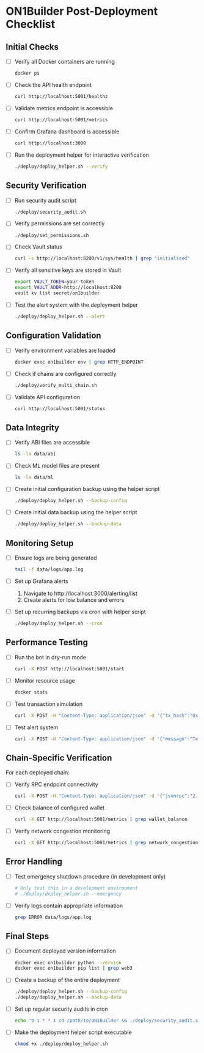 # ON1Builder Post-Deployment Checklist

## Initial Checks

- [ ] Verify all Docker containers are running
  ```bash
  docker ps
  ```

- [ ] Check the API health endpoint
  ```bash
  curl http://localhost:5001/healthz
  ```

- [ ] Validate metrics endpoint is accessible
  ```bash
  curl http://localhost:5001/metrics
  ```

- [ ] Confirm Grafana dashboard is accessible
  ```bash
  curl http://localhost:3000
  ```

- [ ] Run the deployment helper for interactive verification
  ```bash
  ./deploy/deploy_helper.sh --verify
  ```

## Security Verification

- [ ] Run security audit script
  ```bash
  ./deploy/security_audit.sh
  ```

- [ ] Verify permissions are set correctly
  ```bash
  ./deploy/set_permissions.sh
  ```

- [ ] Check Vault status
  ```bash
  curl -s http://localhost:8200/v1/sys/health | grep "initialized"
  ```

- [ ] Verify all sensitive keys are stored in Vault
  ```bash
  export VAULT_TOKEN=your-token
  export VAULT_ADDR=http://localhost:8200
  vault kv list secret/on1builder
  ```

- [ ] Test the alert system with the deployment helper
  ```bash
  ./deploy/deploy_helper.sh --alert
  ```

## Configuration Validation

- [ ] Verify environment variables are loaded
  ```bash
  docker exec on1builder env | grep HTTP_ENDPOINT
  ```

- [ ] Check if chains are configured correctly
  ```bash
  ./deploy/verify_multi_chain.sh
  ```

- [ ] Validate API configuration
  ```bash
  curl http://localhost:5001/status
  ```

## Data Integrity

- [ ] Verify ABI files are accessible
  ```bash
  ls -la data/abi
  ```

- [ ] Check ML model files are present
  ```bash
  ls -la data/ml
  ```

- [ ] Create initial configuration backup using the helper script
  ```bash
  ./deploy/deploy_helper.sh --backup-config
  ```

- [ ] Create initial data backup using the helper script
  ```bash
  ./deploy/deploy_helper.sh --backup-data
  ```

## Monitoring Setup

- [ ] Ensure logs are being generated
  ```bash
  tail -f data/logs/app.log
  ```

- [ ] Set up Grafana alerts
  1. Navigate to http://localhost:3000/alerting/list
  2. Create alerts for low balance and errors

- [ ] Set up recurring backups via cron with helper script
  ```bash
  ./deploy/deploy_helper.sh --cron
  ```

## Performance Testing

- [ ] Run the bot in dry-run mode
  ```bash
  curl -X POST http://localhost:5001/start
  ```

- [ ] Monitor resource usage
  ```bash
  docker stats
  ```

- [ ] Test transaction simulation
  ```bash
  curl -X POST -H "Content-Type: application/json" -d '{"tx_hash":"0x123...","chain_id":"1"}' http://localhost:5001/api/simulate-transaction
  ```

- [ ] Test alert system
  ```bash
  curl -X POST -H "Content-Type: application/json" -d '{"message":"Test alert from post-deployment checklist","level":"INFO"}' http://localhost:5001/api/test-alert
  ```

## Chain-Specific Verification

For each deployed chain:

- [ ] Verify RPC endpoint connectivity
  ```bash
  curl -X POST -H "Content-Type: application/json" -d '{"jsonrpc":"2.0","method":"eth_blockNumber","params":[],"id":1}' $CHAIN_X_HTTP_ENDPOINT
  ```

- [ ] Check balance of configured wallet
  ```bash
  curl -X GET http://localhost:5001/metrics | grep wallet_balance
  ```

- [ ] Verify network congestion monitoring
  ```bash
  curl -X GET http://localhost:5001/metrics | grep network_congestion
  ```

## Error Handling

- [ ] Test emergency shutdown procedure (in development only)
  ```bash
  # Only test this in a development environment
  # ./deploy/deploy_helper.sh --emergency
  ```

- [ ] Verify logs contain appropriate information
  ```bash
  grep ERROR data/logs/app.log
  ```

## Final Steps

- [ ] Document deployed version information
  ```bash
  docker exec on1builder python --version
  docker exec on1builder pip list | grep web3
  ```

- [ ] Create a backup of the entire deployment
  ```bash
  ./deploy/deploy_helper.sh --backup-config
  ./deploy/deploy_helper.sh --backup-data
  ```

- [ ] Set up regular security audits in cron
  ```bash
  echo "0 1 * * 1 cd /path/to/ON1Builder && ./deploy/security_audit.sh >> /var/log/on1builder_security_audit.log 2>&1" | crontab -
  ```

- [ ] Make the deployment helper script executable
  ```bash
  chmod +x ./deploy/deploy_helper.sh
  ```
